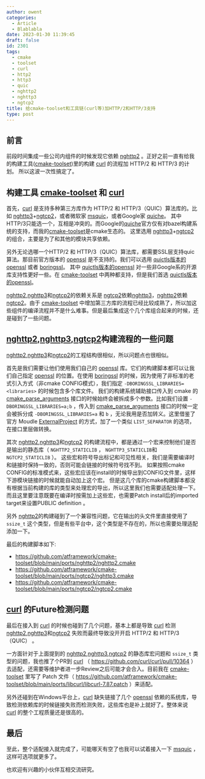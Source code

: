 ```yaml
---
author: owent
categories:
  - Article
  - Blablabla
date: 2023-01-30 11:39:45
draft: false
id: 2301
tags: 
  - cmake
  - toolset
  - curl
  - http2
  - http3
  - quic
  - nghttp2
  - nghttp3
  - ngtcp2
title: 给cmake-toolset和工具链(curl等)加HTTP/2和HTTP/3支持
type: post
---
```


## 前言

前段时间集成一些公司内组件的时候发现它依赖 [nghttp2][3] 。正好之前一直有给我的构建工具([cmake-toolset][1])里的构建 [curl][2] 的流程加 HTTP/2 和 HTTP/3 的计划。
所以这波一次性搞定了。

## 构建工具 [cmake-toolset][1] 和 [curl][2]

首先，[curl][2] 是支持多种第三方库作为 HTTP/2 和 HTTP/3（QUIC）算法库的。比如 [nghttp3][4]+[ngtcp2][5]，或者微软家 [msquic][7]，或者Google家 [quiche][6]。
其中HTTP/3只能选一个，互相是冲突的。而Google的[quiche][6]官方仅有对bazel构建系统的支持，而我的[cmake-toolset][1]是cmake生态的。
这里选用 [nghttp3][4]+[ngtcp2][5] 的组合，主要是为了和其他的模块共享依赖。

另外无论选哪一个HTTP/2 和 HTTP/3（QUIC）算法库，都需要SSL层支持quic算法。那目前官方版本的 [openssl][9] 是不支持的。我们可以选用 [quictls版本的openssl][10] 或者 [boringssl][8]。
其中 [quictls版本的openssl][10] 对一些非Google系的开源库支持性更好一些。在 [cmake-toolset][1] 中两种都支持，但是我们首选 [quictls版本的openssl][10]。

[nghttp2][3],[nghttp3][4]和[ngtcp2][5]的依赖关系是 [ngtcp2][5]依赖[nghttp3][4]，[nghttp2][3]依赖[ngtcp2][5]。由于 [cmake-toolset][1] 中增加第三方库的流程已经比较成熟了，所以加这些组件的编译流程并不是什么难事。但是最后集成这个几个库组合起来的时候，还是碰到了一些问题。

## [nghttp2][3],[nghttp3][4],[ngtcp2][5]构建流程的一些问题

[nghttp2][3],[nghttp3][4]和[ngtcp2][5]的工程结构很相似，所以问题点也很相似。

首先是我们需要让他们使用我们自己的 [openssl][9] 库。它们的构建脚本都可以让我们自己指定 [openssl][9] 的位置。在使用 [boringssl][8] 的时候，因为使用了非标准的老式引入方式（非cmake CONFIG模式），我们指定 `-DBORINGSSL_LIBRARIES=<libraries>` 的时候包含多个库文件。
我们的构建系统辅助接口传入到 cmake 的 [cmake_parse_arguments][11] 接口的时候始终会被拆成多个参数。比如我们设置 `-DBORINGSSL_LIBRARIES=a;b` ，传入到 [cmake_parse_arguments][11] 接口的时候一定会被拆分成 `-DBORINGSSL_LIBRARIES=a` 和 `b` ，无论我用是否加转义。这里借鉴了官方 Moudle [ExternalProject][12] 的方式，加了一个类似 `LIST_SEPARATOR` 的选项，在接口里层做转换。

其次 [nghttp2][3],[nghttp3][4]和[ngtcp2][5] 的构建流程中，都是通过一个宏来控制他们是否是输出的静态库（ `NGHTTP2_STATICLIB` ， `NGHTTP3_STATICLIB`和 `NGTCP2_STATICLIB` ）。
这些宏和符号导出标记和可见性相关，我们是需要编译时和链接时保持一致的，否则可能会链接的时候符号找不到。
如果按照cmake CONFIG的标准模式来，这些宏应该在install的时候导出到CONFIG文件里，这样下游模块链接的时候就能自动加上这个宏。
但是这几个库的cmake构建脚本都没有根据当前构建的库的类型来处理宏的导出，所以这里我们也需要适配处理一下。而且这里要注意既要在编译时按需加上这些宏，也需要Patch install后的imported target来设置PUBLIC definition 。

另外 [nghttp2][3]的构建碰到了一个兼容性问题，它在输出的头文件里直接使用了 `ssize_t` 这个类型，但是有些平台中，这个类型是不存在的，所以也需要处理适配添加一下。

最后的构建脚本如下:

+ https://github.com/atframework/cmake-toolset/blob/main/ports/nghttp2/nghttp2.cmake
+ https://github.com/atframework/cmake-toolset/blob/main/ports/ngtcp2/nghttp3.cmake
+ https://github.com/atframework/cmake-toolset/blob/main/ports/ngtcp2/ngtcp2.cmake

## [curl][2] 的Future检测问题

最后在接入到 [curl][2] 的时候也碰到了几个问题，基本上都是导致 [curl][2] 检测 [nghttp2][3],[nghttp3][4]和[ngtcp2][5] 失败而最终导致没开开启 HTTP/2 和 HTTP/3（QUIC） 。

一方面针对于上面提到的 [nghttp2][3],[nghttp3][4],[ngtcp2][5] 的静态库宏问题和 `ssize_t` 类型的问题，我也推了个PR到 [curl][2] （ https://github.com/curl/curl/pull/10364 ）去适配，还需要等维护者进一步Review之后可能才会合入。目前我在 [cmake-toolset][1] 里写了 Patch 文件（ https://github.com/atframework/cmake-toolset/blob/main/ports/libcurl/libcurl-7.87.patch ）来适配。

另外还碰到在Windows平台上，[curl][2] 缺失链接了几个 [openssl][9] 依赖的系统库，导致检测依赖库的时候链接失败而检测失败，这些库也是补上就好了。整体来说 [curl][2] 的整个工程质量还是很高的。

## 最后

至此，整个适配接入就完成了，可能哪天有空了也我可以试着接入一下 [msquic][7] ，这样可选项就更多了。

也欢迎有兴趣的小伙伴互相交流研究。

[1]: https://github.com/atframework/cmake-toolset
[2]: https://github.com/curl/curl.git
[3]: https://github.com/nghttp2/nghttp2.git
[4]: https://github.com/ngtcp2/nghttp3.git
[5]: https://github.com/ngtcp2/ngtcp2.git
[6]: https://github.com/google/quiche
[7]: https://github.com/microsoft/msquic
[8]: https://github.com/google/boringssl
[9]: https://www.openssl.org/
[10]: https://github.com/quictls/openssl
[11]: https://cmake.org/cmake/help/latest/command/cmake_parse_arguments.html
[12]: https://cmake.org/cmake/help/latest/module/ExternalProject.html
